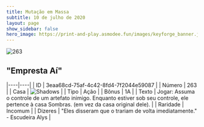 ```yaml
---
title: Mutação em Massa
subtitle: 10 de julho de 2020
layout: page
show_sidebar: false
hero_image: https://print-and-play.asmodee.fun/images/keyforge_banner.jpg
---
```


![263](https://cdn.keyforgegame.com/media/card_front/pt/479_263_3CJQPJ5VH438_pt.png)

## "Empresta Aí"

|----|----|
| ID | 3eaa68cd-75af-4c42-8fd4-7f2044e59087 |
| Número | 263 |
| Casa | ![Shadows](https://archonarcana.com/images/thumb/e/ee/Shadows.png/22px-Shadows.png "Sombras") |
| Tipo | Ação |
| Bônus | 1A |
| Texto | Jogar: Assuma o controle de um artefato inimigo. Enquanto estiver sob seu controle, ele pertence à casa Sombras. (em vez da casa original dele). |
| Raridade | Incomum |
| Dizeres | "Eles disseram que o trariam de volta imediatamente."  - Escudeira Alys |
